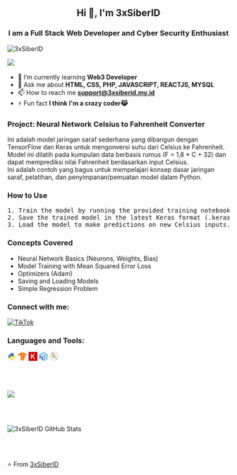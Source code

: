 <h2 align="center">Hi 👋, I'm 3xSiberID</h2>
<h3 align="center">I am a Full Stack Web Developer and Cyber Security Enthusiast</h3>

<p align="left"> <img src="https://komarev.com/ghpvc/?username=3xSiberID&label=Profile%20views&color=0e75b6&style=flat" alt="3xSiberID" /> </p>

![](https://github-trophies.vercel.app/?username=3xSiberID&theme=discord&no-frame=false&no-bg=false&margin-w=4)

- 🌱 I’m currently learning **Web3 Developer**
- 💬 Ask me about **HTML, CSS, PHP, JAVASCRIPT, REACTJS, MYSQL**
- 📫 How to reach me **support@3xsiberid.my.id**
- ⚡ Fun fact **I think I'm a crazy coder😹**

<h3 align="left">Project: Neural Network Celsius to Fahrenheit Converter</h3>

<p>
Ini adalah model jaringan saraf sederhana yang dibangun dengan TensorFlow dan Keras untuk mengonversi suhu dari Celsius ke Fahrenheit.<br>
Model ini dilatih pada kumpulan data berbasis rumus (F = 1,8 * C + 32) dan dapat memprediksi nilai Fahrenheit berdasarkan input Celsius.<br>
Ini adalah contoh yang bagus untuk mempelajari konsep dasar jaringan saraf, pelatihan, dan penyimpanan/pemuatan model dalam Python.
</p>

<h3 align="left">How to Use</h3>
<pre>
1. Train the model by running the provided training notebook/script.
2. Save the trained model in the latest Keras format (.keras).
3. Load the model to make predictions on new Celsius inputs.
</pre>

<h3 align="left">Concepts Covered</h3>
<ul>
  <li>Neural Network Basics (Neurons, Weights, Bias)</li>
  <li>Model Training with Mean Squared Error Loss</li>
  <li>Optimizers (Adam)</li>
  <li>Saving and Loading Models</li>
  <li>Simple Regression Problem</li>
</ul>

<h3 align="left">Connect with me:</h3>

[![TikTok](https://img.shields.io/badge/TikTok-%23000000.svg?logo=TikTok&logoColor=white)](https://tiktok.com/@3xsiberid)

<h3 align="left">Languages and Tools:</h3>
<code><img height="20" src="https://raw.githubusercontent.com/devicons/devicon/master/icons/python/python-original.svg" alt="python"></code>
<code><img height="20" src="https://raw.githubusercontent.com/devicons/devicon/master/icons/tensorflow/tensorflow-original.svg" alt="tensorflow"></code>
<code><img height="20" src="https://raw.githubusercontent.com/devicons/devicon/master/icons/keras/keras-original.svg" alt="keras"></code>
<code><img height="20" src="https://raw.githubusercontent.com/devicons/devicon/master/icons/numpy/numpy-original.svg" alt="numpy"></code>
<code><img height="20" src="https://raw.githubusercontent.com/devicons/devicon/master/icons/matplotlib/matplotlib-original.svg" alt="matplotlib"></code>

<br><br>

<a href="https://github.com/3xSiberID">
  <img align="center" src="https://github-readme-stats.vercel.app/api/top-langs/?username=3xSiberID&theme=radical&hide=glsl,python" />
</a>

<br><br>

<img src="https://github-readme-stats.vercel.app/api?username=3xSiberID&&show_icons=true&theme=radical&line_height=27&v=5" alt="3xSiberID GitHub Stats" />

<br><br>

⭐️ From [3xSiberID](https://github.com/3xSiberID)
